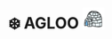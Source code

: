 # :snowflake: AGLOO&nbsp;<img src="https://github.com/anythingcodes/slack-emoji-for-techies/blob/gh-pages/emoji/igloo.gif" width="40px">

